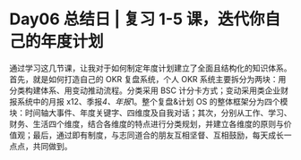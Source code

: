 # Day06 总结日 | 复习 1-5 课，迭代你自己的年度计划

通过学习这几节课，让我对于如何制定年度计划建立了全面且结构化的知识体系。首先，就是如何打造自己的 OKR 复盘系统，个人 OKR 系统主要拆分为两块：用分类构建体系、用变动推动流程。分类采用 BSC 计分卡方式；变动采用类企业财报系统中的月报 x12、季报*4、年报*1。整个复盘&计划 OS 的整体框架分为四个模块：时间轴大事件、年度关键字、四维度及自我对话；其次，分别从工作、学习、财务、生活四个维度，结合各维度的特点进行分类规划，并建立各维度的原则与价值观；最后，通过即有制度，与志同道合的朋友互相坚督、互相鼓励，每天成长一点点，共同做到。
